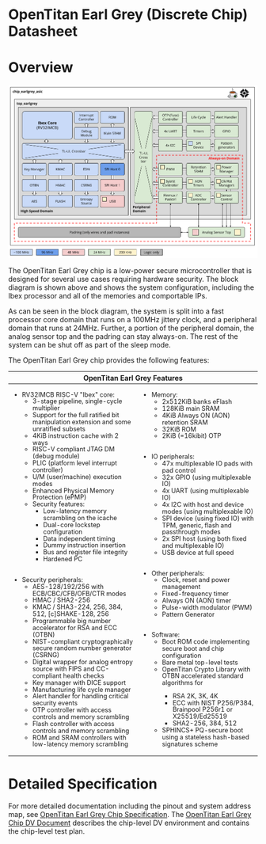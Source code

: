 # OpenTitan Earl Grey (Discrete Chip) Datasheet

# Overview

![Top Level Block Diagram](top_earlgrey_block_diagram.svg)

The OpenTitan Earl Grey chip is a low-power secure microcontroller that is designed for several use cases requiring hardware security.
The block diagram is shown above and shows the system configuration, including the Ibex processor and all of the memories and comportable IPs.

As can be seen in the block diagram, the system is split into a fast processor core domain that runs on a 100MHz jittery clock, and a peripheral domain that runs at 24MHz.
Further, a portion of the peripheral domain, the analog sensor top and the padring can stay always-on.
The rest of the system can be shut off as part of the sleep mode.

The OpenTitan Earl Grey chip provides the following features:

<table>
<thead style='font-size:100%'>
  <tr>
    <th colspan="2">OpenTitan Earl Grey Features</th>
  </tr>
</thead>
<tbody style='font-size:90%;line-height:110%'>
  <tr>
    <td>
      <ul>
        <li>RV32IMCB RISC-V "Ibex" core:
          <ul>
            <li>3-stage pipeline, single-cycle multiplier</li>
            <li>Support for the full ratified bit manipulation extension and some unratified subsets</li>
            <li>4KiB instruction cache with 2 ways</li>
            <li>RISC-V compliant JTAG DM (debug module)</li>
            <li>PLIC (platform level interrupt controller)</li>
            <li>U/M (user/machine) execution modes </li>
            <li>Enhanced Physical Memory Protection (ePMP)</li>
            <li>Security features:
              <ul>
                <li>Low-latency memory scrambling on the icache</li>
                <li>Dual-core lockstep configuration</li>
                <li>Data independent timing</li>
                <li>Dummy instruction insertion</li>
                <li>Bus and register file integrity</li>
                <li>Hardened PC</li>
              </ul>
            </li>
          </ul>
        </li>
        <br></br>
        <li>Security peripherals:
          <ul>
            <li>AES-128/192/256 with ECB/CBC/CFB/OFB/CTR modes</li>
            <li>HMAC / SHA2-256</li>
            <li>KMAC / SHA3-224, 256, 384, 512, [c]SHAKE-128, 256</li>
            <li>Programmable big number accelerator for RSA and ECC (OTBN)</li>
            <li>NIST-compliant cryptographically secure random number generator (CSRNG)</li>
            <li>Digital wrapper for analog entropy source with FIPS and CC-compliant health checks</li>
            <li>Key manager with DICE support</li>
            <li>Manufacturing life cycle manager</li>
            <li>Alert handler for handling critical security events</li>
            <li>OTP controller with access controls and memory scrambling</li>
            <li>Flash controller with access controls and memory scrambling</li>
            <li>ROM and SRAM controllers with low-latency memory scrambling</li>
          </ul>
        </li>
      </ul>
    </td>
    <td>
      <ul>
        <li>Memory:
          <ul>
            <li>2x512KiB banks eFlash</li>
            <li>128KiB main SRAM</li>
            <li>4KiB Always ON (AON) retention SRAM</li>
            <li>32KiB ROM</li>
            <li>2KiB (=16kibit) OTP</li>
          </ul>
        </li>
        <br></br>
        <li>IO peripherals:
          <ul>
            <li>47x multiplexable IO pads with pad control</li>
            <li>32x GPIO (using multiplexable IO)</li>
            <li>4x UART (using multiplexable IO)</li>
            <li>4x I2C with host and device modes (using multiplexable IO)</li>
            <li>SPI device (using fixed IO) with TPM, generic, flash and passthrough modes</li>
            <li>2x SPI host (using both fixed and multiplexable IO)</li>
            <li>USB device at full speed</li>
          </ul>
        </li>
        <br></br>
        <li>Other peripherals:
          <ul>
            <li>Clock, reset and power management</li>
            <li>Fixed-frequency timer</li>
            <li>Always ON (AON) timer</li>
            <li>Pulse-width modulator (PWM)</li>
            <li>Pattern Generator</li>
          </ul>
        </li>
        <br></br>
        <li>Software:
          <ul>
            <li>Boot ROM code implementing secure boot and chip configuration</li>
            <li>Bare metal top-level tests</li>
            <li>OpenTitan Crypto Library with OTBN accelerated standard algorithms for </li>
            <ul>
              <li>RSA 2K, 3K, 4K</li>
              <li>ECC with NIST P256/P384, Brainpool P256r1 or X25519/Ed25519</li>
              <li>SHA2-256, 384, 512</li>
            </ul>
            <li>SPHINCS+ PQ-secure boot using a stateless hash-based signatures scheme</li>
          </ul>
        </li>
      </ul>
    </td>
  </tr>
</tbody>
</table>

# Detailed Specification

For more detailed documentation including the pinout and system address map, see [OpenTitan Earl Grey Chip Specification](./design/README.md).
The [OpenTitan Earl Grey Chip DV Document](../dv/README.md) describes the chip-level DV environment and contains the chip-level test plan.
